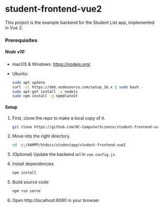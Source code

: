 # student-frontend-vue2

This project is the example backend for the Student List app, implemented in Vue 2.

### Prerequisites

##### Node v10

- macOS & Windows:
  https://nodejs.org/

- Ubuntu:
  ```bash
  sudo apt update
  curl -sL https://deb.nodesource.com/setup_16.x | sudo bash -
  sudo apt-get install -y nodejs
  sudo npm install -g npm@latest
  ```

#### Setup

1. First, clone the repo to make a local copy of it.
   ```bash
   git clone https://github.com/OC-ComputerScience/student-frontend-vue2.git
   ```
2. Move into the right directory.
   ```bash
   cd  c:/XAMPP/htdocs/studentapp/student-frontend-vue2
   ```
3. (Optional) Update the backend url in `vue.config.js`.

4. Install dependencies
   ```bash
   npm install
   ```
5. Build source code
   ```bash
   npm run serve
   ```
6. Open http://localhost:8080 in your browser
